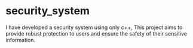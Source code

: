 # security_system
I have developed a security system using only c++, This project aims to provide robust protection to users and ensure the safety of their sensitive information.
